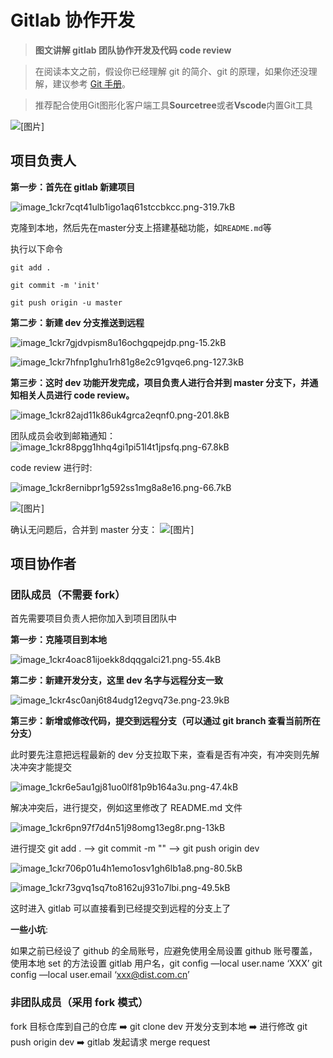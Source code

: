 # Gitlab 协作开发

> **图文讲解 gitlab 团队协作开发及代码 code review**

> 在阅读本文之前，假设你已经理解 git 的简介、git 的原理，如果你还没理解，建议参考 [Git 手册](https://git-scm.com/book/zh/v2)。

> 推荐配合使用Git图形化客户端工具**Sourcetree**或者**Vscode**内置Git工具

![[图片]][1]

## 项目负责人

**第一步：首先在 gitlab 新建项目**

![image_1ckr7cqt41ulb1igo1aq61stccbkcc.png-319.7kB][2]

克隆到本地，然后先在master分支上搭建基础功能，如`README.md`等

执行以下命令

`git add .`

`git commit -m 'init'`

`git push origin -u master`

**第二步：新建 dev 分支推送到远程**

![image_1ckr7gjdvpism8u16ochgqpejdp.png-15.2kB][4]

![image_1ckr7hfnp1ghu1rh81g8e2c91gvqe6.png-127.3kB][5]

**第三步：这时 dev 功能开发完成，项目负责人进行合并到 master 分支下，并通知相关人员进行 code review。**

![image_1ckr82ajd11k86uk4grca2eqnf0.png-201.8kB][6]

团队成员会收到邮箱通知：
![image_1ckr88pgg1hhq4gi1pi51l4t1jpsfq.png-67.8kB][7]

code review 进行时:

![image_1ckr8ernibpr1g592ss1mg8a8e16.png-66.7kB][8]

![[图片]][9]

确认无问题后，合并到 master 分支：
![[图片]][11]

## 项目协作者

### 团队成员（不需要 fork）

首先需要项目负责人把你加入到项目团队中

**第一步：克隆项目到本地**

![image_1ckr4oac81ijoekk8dqqgalci21.png-55.4kB][12]

**第二步：新建开发分支，这里 dev 名字与远程分支一致**

![image_1ckr4sc0anj6t84udg12egvq73e.png-23.9kB][13]

**第三步：新增或修改代码，提交到远程分支（可以通过 git branch 查看当前所在分支）**

此时要先注意把远程最新的 dev 分支拉取下来，查看是否有冲突，有冲突则先解决冲突才能提交

![image_1ckr6e5au1gj81uo0lf81p9b164a3u.png-47.4kB][14]

解决冲突后，进行提交，例如这里修改了 README.md 文件

![image_1ckr6pn97f7d4n51j98omg13eg8r.png-13kB][15]

进行提交 git add . --> git commit -m "" --> git push origin dev

![image_1ckr706p01u4h1emo1osv1gh6lb1a8.png-80.5kB][16]

![image_1ckr73gvq1sq7to8162uj931o7lbi.png-49.5kB][17]

这时进入 gitlab 可以直接看到已经提交到远程的分支上了

**一些小坑**:

如果之前已经设了 github 的全局账号，应避免使用全局设置 github 账号覆盖，使用本地 set 的方法设置 gitlab 用户名，git config —local user.name ‘XXX’ git config —local user.email ‘xxx@dist.com.cn’

### 非团队成员（采用 fork 模式）

fork 目标仓库到自己的仓库 ➡️ git clone dev 开发分支到本地 ➡️ 进行修改 git push origin dev ➡️ gitlab 发起请求 merge request

[1]: http://static.zybuluo.com/linjiyu/ebkh31i7gag5k7b1ely8f936/5B03C450B0AACEAECF00378D98EF455C.jpg
[2]: http://static.zybuluo.com/linjiyu/k0lt3a81o1q8pbnpb6wl5uhq/image_1ckr7cqt41ulb1igo1aq61stccbkcc.png
[3]: http://static.zybuluo.com/linjiyu/z51oeqj3rlyb4i4qcnar6kcp/image_1ckr78dlp14bq847308p32dupbv.png
[4]: http://static.zybuluo.com/linjiyu/iofbf64p8lcy2n93vy442xj8/image_1ckr7gjdvpism8u16ochgqpejdp.png
[5]: http://static.zybuluo.com/linjiyu/bzykdxtkpdehj6td4o2axev0/image_1ckr7hfnp1ghu1rh81g8e2c91gvqe6.png
[6]: http://static.zybuluo.com/linjiyu/nqt7fh1zsstt25zgbweyvs1o/image_1ckr82ajd11k86uk4grca2eqnf0.png
[7]: http://static.zybuluo.com/linjiyu/vz5brmo8sezoiw6iyvx8rlwx/image_1ckr88pgg1hhq4gi1pi51l4t1jpsfq.png
[8]: http://static.zybuluo.com/linjiyu/a6ym42j81q3u6cancfixhbvd/image_1ckr8ernibpr1g592ss1mg8a8e16.png
[9]: http://static.zybuluo.com/linjiyu/738loqdiqn58dfoefhwi43r7/AC1942AEF5EBFB5984C77CF878EE76C0.jpg
[10]: http://static.zybuluo.com/linjiyu/k91za2cb3lbnzpnhbq3oh144/image_1ckr8vholktfk9i1r7f11bl1nf26d.png
[11]: http://static.zybuluo.com/linjiyu/h2fw3057kixyvpbp9wte8gt3/D316F467157D0A04F8ACCF1683C8BF3C.jpg
[12]: http://static.zybuluo.com/linjiyu/7qmylxv11wwkk0u0jlz8xafq/image_1ckr4oac81ijoekk8dqqgalci21.png
[13]: http://static.zybuluo.com/linjiyu/b775aqjan4wnflphke7l3g31/image_1ckr4sc0anj6t84udg12egvq73e.png
[14]: http://static.zybuluo.com/linjiyu/vro33sr928iof3h7hc8dgkib/image_1ckr6e5au1gj81uo0lf81p9b164a3u.png
[15]: http://static.zybuluo.com/linjiyu/eyo0444cycpxdqtoci9pyt2v/image_1ckr6pn97f7d4n51j98omg13eg8r.png
[16]: http://static.zybuluo.com/linjiyu/8he6pc58gcdjow1kb7gz7a5w/image_1ckr706p01u4h1emo1osv1gh6lb1a8.png
[17]: http://static.zybuluo.com/linjiyu/z30h8gih3j4nhjkfgnob2v2h/image_1ckr73gvq1sq7to8162uj931o7lbi.png

<ToTop/>